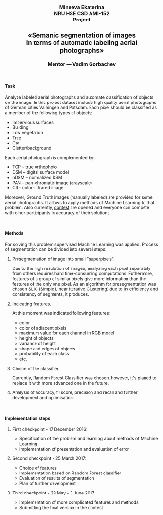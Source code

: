 <h3 align="center">
Mineeva Ekaterina  <br />
NRU HSE CSD AMI-152 <br />
Project  <br />
</h3>
<h2 align="center">
«Semanic segmentation of images  <br />
in terms of automatic labeling aerial photographs»  <br />
</h2>
<h3 align="center">
Mentor — Vadim Gorbachev
</h3>
 <br />

#### Task

Analyze labeled aerial photographs and automate classification of objects on the image. 
In this project dataset include high quality aerial photographs of German cities Vaihingen and Potsdam. Each pixel should be classified as a member of the following types of objects:


* Impervious surfaces
* Building
* Low vegetation
* Tree
* Car
* Clutter/background

Each aerial photograph is complemented by: 


* TOP – true orthophoto
* DSM – digital surface model
* nDSM – normalized DSM
* PAN – pan-chromatic image (grayscale)
* CII – color-infrared image 


Moreover, Ground Truth images (manually labeled) are provided for some aerial photographs. It allows to apply methods of Machine Learning to that problem. Also currently, [contest](http://www2.isprs.org/commissions/comm3/wg4/semantic-labeling.html) are opened and everyone can compete with other participants in accuracy of their solutions.

 <br />

#### Methods

For solving this problem supervised Machine Learning was applied. Process of segmentation can be divided into several steps:

1. Presegmentation of image into small "superpixels".

    Due to the high resolution of images, analyzing each pixel separately from others requires hard time-consuming computations. Futhermore, features of a group of similar pixels give more information than the features of the only one pixel. As an algorithm for presegmentation was chosen SLIC (Simple Linear Iterative Clustering) due to its efficiency and consistency of segments, it produces.

2. Indicating features.

    At this moment was indicated following features:
    * color
    * color of adjacent pixels
    * maximum value for each channel in RGB model
    * height of objects
    * variance of height
    * shape and edges of objects
    * probability of each class 
    * etc.

3. Choice of the classifier.

    Currently, Random Forest Classifier was chosen, however, it's planed to replace it with more advanced one in the future.

4. Analysis of accuracy, f1 score, precision and recall and further development and optimisation.

 <br />

#### Implementation steps

1. First checkpoint - 17 December 2016:
    * Specification of the problem and learning about methods of Machine Learning
    * implementation of presentation and evaluation of error

2. Second checkpoint - 25 March 2017:
    * Choice of features 
    * Implementation based on Random Forest classifier
    * Evaluation of results of segmentation
    * Plan of further development

3. Third checkpoint - 29 May - 3 June 2017
    * Implementation of more complicated features and methods 
    * Submitting the final version in the contest
